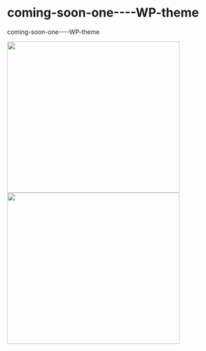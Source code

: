 # coming-soon-one----WP-theme
coming-soon-one----WP-theme


[<img src="https://0.s3.envato.com/files/192487461/demo_button.png" width="400" height="350">](https://mortuzahossain.github.io/coming-soon-one----WP-theme/)
[<img src="http://djchokamusic.com/wp-content/uploads/2017/05/Download-Now-2.gif" width="400" height="350">](https://github.com/mortuzahossain/coming-soon-one----WP-theme/archive/master.zip)

